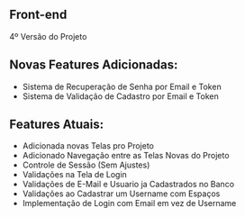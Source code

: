 ## Front-end
4º Versão do Projeto

## Novas Features Adicionadas:
- Sistema de Recuperação de Senha por Email e Token
- Sistema de Validação de Cadastro por Email e Token

## Features Atuais:
- Adicionada novas Telas pro Projeto
- Adicionado Navegação entre as Telas Novas do Projeto
- Controle de Sessão (Sem Ajustes)
- Validações na Tela de Login
- Validações de E-Mail e Usuario ja Cadastrados no Banco
- Validações ao Cadastrar um Username com Espaços
- Implementação de Login com Email em vez de Username
